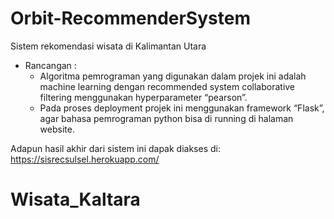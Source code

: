 # Orbit-RecommenderSystem

Sistem rekomendasi wisata di Kalimantan Utara

- Rancangan :
    * Algoritma pemrograman yang digunakan dalam projek ini adalah machine learning  dengan recommended system collaborative filtering menggunakan hyperparameter “pearson”.
    * Pada proses deployment projek ini menggunakan framework “Flask”, agar bahasa pemrograman python bisa di running di halaman website.
    
    
Adapun hasil akhir dari sistem ini dapak diakses di: https://sisrecsulsel.herokuapp.com/

# Wisata_Kaltara
